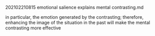 202102210815 emotional salience explains mental contrasting.md

in particular, the emotion generated by the contrasting; therefore, enhancing the image of the situation in the past will make the mental contrasting more effective